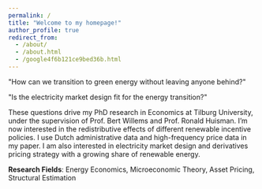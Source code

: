 ```yaml
---
permalink: /
title: "Welcome to my homepage!" 
author_profile: true
redirect_from: 
  - /about/
  - /about.html
  - /google4f6b121ce9bed36b.html
---
```

"How can we transition to green energy without leaving anyone behind?"

"Is the electricity market design fit for the energy transition?" 

These questions drive my PhD research in Economics at Tilburg University, under the supervision of Prof. Bert Willems and Prof. Ronald Huisman. I’m now interested in the redistributive effects of different renewable incentive policies. I use Dutch administrative data and high-frequency price data in my paper. I am also interested in electricity market design and derivatives pricing strategy with a growing share of renewable energy.

**Research Fields**: Energy Economics, Microeconomic Theory, Asset Pricing, Structural Estimation
